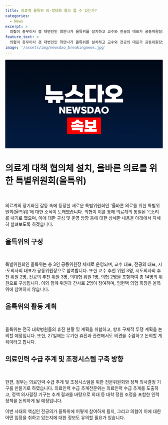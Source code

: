 ```yaml
---
title: 의료계 올특위 의·정대화 물꼬 틀 수 있는가?
categories:
  - News
excerpt: >
  의협이 총무이사 겸 대변인인 최안나가 올특위를 설치하고 교수와 전공의 대표가 공동위원장으로 참여하는 내용을 발표했다. 올특위는 의료계의 통일된 목소리를 내고 정부와 대화할 예정이며, 대학병원들의 휴진 현황과 구체적 투쟁 계획을 논의할 것이다. 또한, 정부는 의료인력 수급 추계 및 조정시스템을 논의하는 의료개혁특별위원회를 열었고 의협은 참여 의향을 유지하고 있다. 2025학년도 의대 증원에 대한 재논의는 정부가 선을 긋고 있기 때문에 올특위에서 별도로 논의할 예정이다.
feature_text: >
  의협이 총무이사 겸 대변인인 최안나가 올특위를 설치하고 교수와 전공의 대표가 공동위원장으로 참여하는 내용을 발표했다. 올특위는 의료계의 통일된 목소리를 내고 정부와 대화할 예정이며, 대학병원들의 휴진 현황과 구체적 투쟁 계획을 논의할 것이다. 또한, 정부는 의료인력 수급 추계 및 조정시스템을 논의하는 의료개혁특별위원회를 열었고 의협은 참여 의향을 유지하고 있다. 2025학년도 의대 증원에 대한 재논의는 정부가 선을 긋고 있기 때문에 올특위에서 별도로 논의할 예정이다.
image: '/assets/img/newsdao_breakingnews.jpg'
---
```


<p><img src="/assets/img/newsdao_breakingnews.jpg" alt="implanttips 속보" /></p>

<h1 data-ke-size="size26">의료계 대책 협의체 설치, 올바른 의료를 위한 특별위원회(올특위)</h1>

<p data-ke-size="size16">&nbsp;</p>

<p>의료계의 장기화된 갈등 속에 등장한 새로운 특별위원회인 '올바른 의료를 위한 특별위원회(올특위)'에 대한 소식이 도래했습니다. 의협이 이를 통해 의료계의 통일된 목소리를 내기로 했으며, 이에 대한 구성 및 운영 방향 등에 대한 상세한 내용을 아래에서 자세히 살펴보도록 하겠습니다.</p>

<h2 data-ke-size="size24">올특위의 구성</h2>

<p data-ke-size="size16">&nbsp;</p>

<p>특별위원회인 올특위는 총 3인 공동위원장 체제로 운영되며, 교수 대표, 전공의 대표, 시·도의사회 대표가 공동위원장으로 참여합니다. 또한 교수 추천 위원 3명, 시도의사회 추천 위원 2명, 전공의 추천 위원 3명, 의대협 위원 1명, 의협 2명을 포함하여 총 14명의 위원으로 구성됩니다. 이와 함께 위원과 간사로 2명이 참여하며, 임현택 의협 회장은 올특위에 참여하지 않습니다.</p>

<h2 data-ke-size="size24">올특위의 활동 계획</h2>

<p data-ke-size="size16">&nbsp;</p>

<p>올특위는 전국 대학병원들의 휴진 현황 및 계획을 취합하고, 향후 구체적 투쟁 계획을 논의할 예정입니다. 또한, 27일에는 무기한 휴진과 관련해서도 의견을 수렴하고 논의할 계획이라고 합니다.</p>

<h2 data-ke-size="size24">의료인력 수급 추계 및 조정시스템 구축 방향</h2>

<p data-ke-size="size16">&nbsp;</p>

<p>한편, 정부는 의료인력 수급 추계 및 조정시스템을 위한 전문위원회와 정책 의사결정 기구를 만들기로 하였습니다. 의료인력 수급 추계전문위는 의료인력 수급 추계를 도출하고, 정책 의사결정 기구는 추계 결과를 바탕으로 의대 등 대학 정원 조정을 포함한 인력 정책을 논의하게 될 예정입니다.</p>

<p>이번 사태의 핵심인 전공의가 올특위에 어떻게 참여하게 될지, 그리고 의협이 이에 대한 어떤 입장을 취하고 있는지에 대한 정보도 유의할 필요가 있습니다.</p>

<p data-ke-size="size16">&nbsp;</p>

